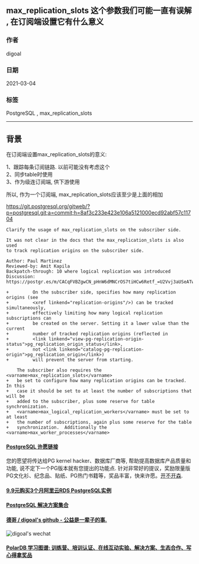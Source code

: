 ## max_replication_slots 这个参数我们可能一直有误解 , 在订阅端设置它有什么意义   
              
### 作者              
digoal              
              
### 日期              
2021-03-04               
              
### 标签              
PostgreSQL , max_replication_slots         
              
----              
              
## 背景         
  
在订阅端设置max_replication_slots的意义:  
  
1、跟踪每条订阅链路. 以前可能没有考虑这个  
2、同步table时使用  
3、作为级连订阅端, 供下游使用  
  
所以, 作为一个订阅端, max_replication_slots应该至少是上面的相加     
  
https://git.postgresql.org/gitweb/?p=postgresql.git;a=commit;h=8af3c233e423e106a5121000ecd92abf57c11704  
  
```  
Clarify the usage of max_replication_slots on the subscriber side.  
  
It was not clear in the docs that the max_replication_slots is also used  
to track replication origins on the subscriber side.  
  
Author: Paul Martinez  
Reviewed-by: Amit Kapila  
Backpatch-through: 10 where logical replication was introduced  
Discussion: https://postgr.es/m/CACqFVBZgwCN_pHnW6dMNCrOS7tiHCw6Retf_=U2Vvj3aUSeATw@mail.gmail.com  
```  
  
```  
+         On the subscriber side, specifies how many replication origins (see  
+         <xref linkend="replication-origins"/>) can be tracked simultaneously,  
+         effectively limiting how many logical replication subscriptions can  
+         be created on the server. Setting it a lower value than the current  
+         number of tracked replication origins (reflected in  
+         <link linkend="view-pg-replication-origin-status">pg_replication_origin_status</link>,  
+         not <link linkend="catalog-pg-replication-origin">pg_replication_origin</link>)  
+         will prevent the server from starting.  
```  
  
```  
    The subscriber also requires the <varname>max_replication_slots</varname>  
+   be set to configure how many replication origins can be tracked.  In this  
+   case it should be set to at least the number of subscriptions that will be  
+   added to the subscriber, plus some reserve for table synchronization.  
+   <varname>max_logical_replication_workers</varname> must be set to at least  
+   the number of subscriptions, again plus some reserve for the table  
+   synchronization.  Additionally the <varname>max_worker_processes</varname>  
```  
  
  
#### [PostgreSQL 许愿链接](https://github.com/digoal/blog/issues/76 "269ac3d1c492e938c0191101c7238216")
您的愿望将传达给PG kernel hacker、数据库厂商等, 帮助提高数据库产品质量和功能, 说不定下一个PG版本就有您提出的功能点. 针对非常好的提议，奖励限量版PG文化衫、纪念品、贴纸、PG热门书籍等，奖品丰富，快来许愿。[开不开森](https://github.com/digoal/blog/issues/76 "269ac3d1c492e938c0191101c7238216").  
  
  
#### [9.9元购买3个月阿里云RDS PostgreSQL实例](https://www.aliyun.com/database/postgresqlactivity "57258f76c37864c6e6d23383d05714ea")
  
  
#### [PostgreSQL 解决方案集合](https://yq.aliyun.com/topic/118 "40cff096e9ed7122c512b35d8561d9c8")
  
  
#### [德哥 / digoal's github - 公益是一辈子的事.](https://github.com/digoal/blog/blob/master/README.md "22709685feb7cab07d30f30387f0a9ae")
  
  
![digoal's wechat](../pic/digoal_weixin.jpg "f7ad92eeba24523fd47a6e1a0e691b59")
  
  
#### [PolarDB 学习图谱: 训练营、培训认证、在线互动实验、解决方案、生态合作、写心得拿奖品](https://www.aliyun.com/database/openpolardb/activity "8642f60e04ed0c814bf9cb9677976bd4")
  
